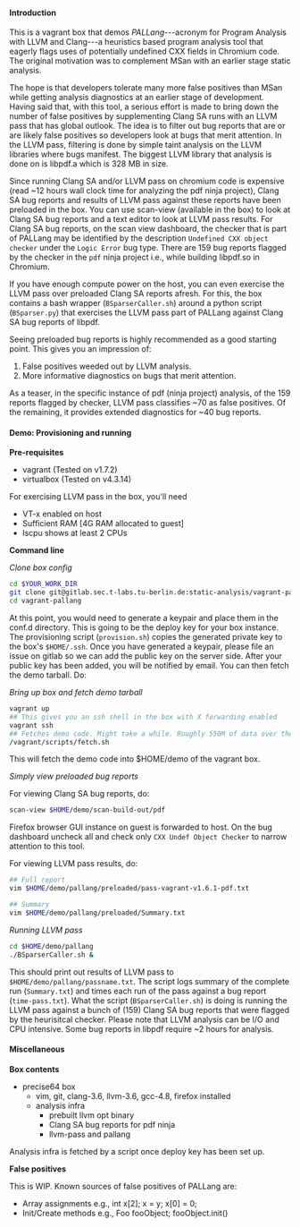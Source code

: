 #### Introduction

This is a vagrant box that demos *PALLang*---acronym for Program Analysis with LLVM and Clang---a heuristics based program analysis tool that eagerly flags uses of potentially undefined CXX fields in Chromium code. The original motivation was to complement MSan with an earlier stage static analysis.

The hope is that developers tolerate many more false positives than MSan while getting analysis diagnostics at an earlier stage of development. Having said that, with this tool, a serious effort is made to bring down the number of false positives by supplementing Clang SA runs with an LLVM pass that has global outlook. The idea is to filter out bug reports that are or are likely false positives so developers look at bugs that merit attention. In the LLVM pass, filtering is done by simple taint analysis on the LLVM libraries where bugs manifest. The biggest LLVM library that analysis is done on is libpdf.a which is 328 MB in size.

Since running Clang SA and/or LLVM pass on chromium code is expensive (read ~12 hours wall clock time for analyzing the pdf ninja project), Clang SA bug reports and results of LLVM pass against these reports have been preloaded in the box. You can use scan-view (available in the box) to look at Clang SA bug reports and a text editor to look at LLVM pass results. For Clang SA bug reports, on the scan view dashboard, the checker that is part of PALLang may be identified by the description `Undefined CXX object checker` under the `Logic Error` bug type. There are 159 bug reports flagged by the checker in the `pdf` ninja project i.e., while building libpdf.so in Chromium.

If you have enough compute power on the host, you can even exercise the LLVM pass over preloaded Clang SA reports afresh. For this, the box contains a bash wrapper (`BSparserCaller.sh`) around a python script (`BSparser.py`) that exercises the LLVM pass part of PALLang against Clang SA bug reports of libpdf.

Seeing preloaded bug reports is highly recommended as a good starting point. This gives you an impression of:

1. False positives weeded out by LLVM analysis.
2. More informative diagnostics on bugs that merit attention.

As a teaser, in the specific instance of pdf (ninja project) analysis, of the 159 reports flagged by checker, LLVM pass classifies ~70 as false positives. Of the remaining, it provides extended diagnostics for ~40 bug reports.

#### Demo: Provisioning and running

**Pre-requisites**

- vagrant (Tested on v1.7.2)
- virtualbox (Tested on v4.3.14)

For exercising LLVM pass in the box, you'll need

- VT-x enabled on host
- Sufficient RAM [4G RAM allocated to guest]
- lscpu shows at least 2 CPUs
 
**Command line**

*Clone box config*

```bash
cd $YOUR_WORK_DIR
git clone git@gitlab.sec.t-labs.tu-berlin.de:static-analysis/vagrant-pallang.git
cd vagrant-pallang
```

At this point, you would need to generate a keypair and place them in the conf.d directory. This is going to be the deploy key for your box instance. The provisioning script (`provision.sh`) copies the generated private key to the box's `$HOME/.ssh`. Once you have generated a keypair, please file an issue on gitlab so we can add the public key on the server side. After your public key has been added, you will be notified by email. You can then fetch the demo tarball. Do:

*Bring up box and fetch demo tarball*

```bash
vagrant up
## This gives you an ssh shell in the box with X forwarding enabled
vagrant ssh
## Fetches demo code. Might take a while. Roughly 550M of data over the network.
/vagrant/scripts/fetch.sh
```

This will fetch the demo code into $HOME/demo of the vagrant box.

*Simply view preloaded bug reports*

For viewing Clang SA bug reports, do:

```bash
scan-view $HOME/demo/scan-build-out/pdf
```

Firefox browser GUI instance on guest is forwarded to host. On the bug dashboard uncheck all and check only `CXX Undef Object Checker` to narrow attention to this tool.

For viewing LLVM pass results, do:

```bash
## Full report
vim $HOME/demo/pallang/preloaded/pass-vagrant-v1.6.1-pdf.txt

## Summary
vim $HOME/demo/pallang/preloaded/Summary.txt
```

*Running LLVM pass*

```bash
cd $HOME/demo/pallang
./BSparserCaller.sh &
```

This should print out results of LLVM pass to `$HOME/demo/pallang/passname.txt`. The script logs summary of the complete run (`Summary.txt`) and times each run of the pass against a bug report (`time-pass.txt`). What the script (`BSparserCaller.sh`) is doing is running the LLVM pass against a bunch of (159) Clang SA bug reports that were flagged by the heurisitcal checker. Please note that LLVM analysis can be I/O and CPU intensive. Some bug reports in libpdf require ~2 hours for analysis.

#### Miscellaneous

**Box contents**

- precise64 box
  - vim, git, clang-3.6, llvm-3.6, gcc-4.8, firefox installed
  - analysis infra
    - prebuilt llvm opt binary
    - Clang SA bug reports for pdf ninja
    - llvm-pass and pallang

Analysis infra is fetched by a script once deploy key has been set up.

**False positives**

This is WIP. Known sources of false positives of PALLang are:

- Array assignments e.g., int x[2]; x = y; x[0] = 0;
- Init/Create methods e.g., Foo fooObject; fooObject.init()
